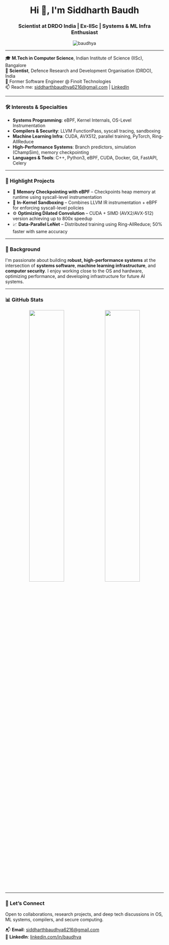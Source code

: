 <h1 align="center">Hi 👋, I'm Siddharth Baudh</h1>
<h3 align="center">Scientist at DRDO India | Ex-IISc | Systems & ML Infra Enthusiast</h3>

<p align="center">
  <img src="https://komarev.com/ghpvc/?username=baudhya&label=Profile%20views&color=0e75b6&style=flat" alt="baudhya" />
</p>

---

🎓 **M.Tech in Computer Science**, Indian Institute of Science (IISc), Bangalore  
🔬 **Scientist**, Defence Research and Development Organisation (DRDO), India  
💼 Former Software Engineer @ Finoit Technologies  
📫 Reach me: siddharthbaudhya6216@gmail.com | [LinkedIn](https://linkedin.com/in/baudhya)

---

### 🛠️ Interests & Specialties

- **Systems Programming**: eBPF, Kernel Internals, OS-Level Instrumentation  
- **Compilers & Security**: LLVM FunctionPass, syscall tracing, sandboxing  
- **Machine Learning Infra**: CUDA, AVX512, parallel training, PyTorch, Ring-AllReduce  
- **High-Performance Systems**: Branch predictors, simulation (ChampSim), memory checkpointing  
- **Languages & Tools**: C++, Python3, eBPF, CUDA, Docker, Git, FastAPI, Celery

---

### 🚀 Highlight Projects

- 🧩 **Memory Checkpointing with eBPF** – Checkpoints heap memory at runtime using syscall-level instrumentation  
- 🔐 **In-Kernel Sandboxing** – Combines LLVM IR instrumentation + eBPF for enforcing syscall-level policies  
- ⚙️ **Optimizing Dilated Convolution** – CUDA + SIMD (AVX2/AVX-512) version achieving up to 800x speedup  
- 📈 **Data-Parallel LeNet** – Distributed training using Ring-AllReduce; 50% faster with same accuracy

---

### 🧠 Background

I'm passionate about building **robust, high-performance systems** at the intersection of **systems software**, **machine learning infrastructure**, and **computer security**. I enjoy working close to the OS and hardware, optimizing performance, and developing infrastructure for future AI systems.

---

### 📊 GitHub Stats

<p align="center">
  <img src="https://github-readme-stats.vercel.app/api?username=baudhya&show_icons=true&theme=tokyonight" width="47%" />
  <img src="https://github-readme-stats.vercel.app/api/top-langs/?username=baudhya&layout=compact&theme=tokyonight" width="47%" />
</p>

---

### 📌 Let’s Connect

Open to collaborations, research projects, and deep tech discussions in OS, ML systems, compilers, and secure computing.

📬 **Email**: siddharthbaudhya6216@gmail.com  
🔗 **LinkedIn**: [linkedin.com/in/baudhya](https://linkedin.com/in/baudhya)
